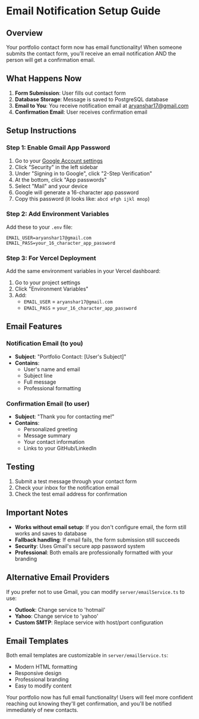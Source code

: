 # Email Notification Setup Guide

## Overview
Your portfolio contact form now has email functionality! When someone submits the contact form, you'll receive an email notification AND the person will get a confirmation email.

## What Happens Now
1. **Form Submission**: User fills out contact form
2. **Database Storage**: Message is saved to PostgreSQL database
3. **Email to You**: You receive notification email at aryanshar17@gmail.com
4. **Confirmation Email**: User receives confirmation email

## Setup Instructions

### Step 1: Enable Gmail App Password
1. Go to your [Google Account settings](https://myaccount.google.com/)
2. Click "Security" in the left sidebar
3. Under "Signing in to Google", click "2-Step Verification"
4. At the bottom, click "App passwords"
5. Select "Mail" and your device
6. Google will generate a 16-character app password
7. Copy this password (it looks like: `abcd efgh ijkl mnop`)

### Step 2: Add Environment Variables
Add these to your `.env` file:

```env
EMAIL_USER=aryanshar17@gmail.com
EMAIL_PASS=your_16_character_app_password
```

### Step 3: For Vercel Deployment
Add the same environment variables in your Vercel dashboard:
1. Go to your project settings
2. Click "Environment Variables"
3. Add:
   - `EMAIL_USER` = `aryanshar17@gmail.com`
   - `EMAIL_PASS` = `your_16_character_app_password`

## Email Features

### Notification Email (to you)
- **Subject**: "Portfolio Contact: [User's Subject]"
- **Contains**: 
  - User's name and email
  - Subject line
  - Full message
  - Professional formatting

### Confirmation Email (to user)
- **Subject**: "Thank you for contacting me!"
- **Contains**:
  - Personalized greeting
  - Message summary
  - Your contact information
  - Links to your GitHub/LinkedIn

## Testing
1. Submit a test message through your contact form
2. Check your inbox for the notification email
3. Check the test email address for confirmation

## Important Notes
- **Works without email setup**: If you don't configure email, the form still works and saves to database
- **Fallback handling**: If email fails, the form submission still succeeds
- **Security**: Uses Gmail's secure app password system
- **Professional**: Both emails are professionally formatted with your branding

## Alternative Email Providers
If you prefer not to use Gmail, you can modify `server/emailService.ts` to use:
- **Outlook**: Change service to 'hotmail'
- **Yahoo**: Change service to 'yahoo'
- **Custom SMTP**: Replace service with host/port configuration

## Email Templates
Both email templates are customizable in `server/emailService.ts`:
- Modern HTML formatting
- Responsive design
- Professional branding
- Easy to modify content

Your portfolio now has full email functionality! Users will feel more confident reaching out knowing they'll get confirmation, and you'll be notified immediately of new contacts.
